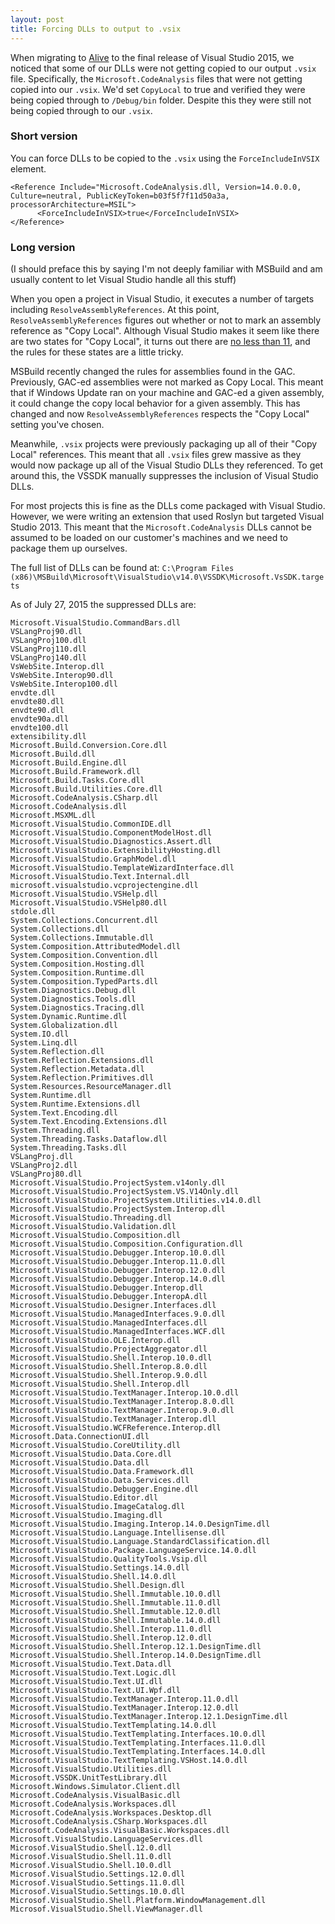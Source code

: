 ```yaml
---
layout: post
title: Forcing DLLs to output to .vsix 
---
```


When migrating to [Alive](http://comealive.io) to the final release of Visual Studio 2015, we noticed that some of our DLLs were not getting copied to our output `.vsix` file. Specifically, the `Microsoft.CodeAnalysis` files that were not getting copied into our `.vsix`. We'd set `CopyLocal` to true and verified they were being copied through to `/Debug/bin` folder. Despite this they were still not being copied through to our `.vsix`.

### Short version

You can force DLLs to be copied to the `.vsix` using the `ForceIncludeInVSIX` element.

```
<Reference Include="Microsoft.CodeAnalysis.dll, Version=14.0.0.0, Culture=neutral, PublicKeyToken=b03f5f7f11d50a3a, processorArchitecture=MSIL">
      <ForceIncludeInVSIX>true</ForceIncludeInVSIX>
</Reference>
```

### Long version

(I should preface this by saying I'm not deeply familiar with MSBuild and am usually content to let Visual Studio handle all this stuff)

When you open a project in Visual Studio, it executes a number of targets including `ResolveAssemblyReferences`. At this point, `ResolveAssemblyReferences` figures out whether or not to mark an assembly reference as "Copy Local". Although Visual Studio makes it seem like there are two states for "Copy Local", it turns out there are [no less than 11](https://github.com/Microsoft/msbuild/blob/1510d9a8cf346f01919c5b9545ef0b1a25bfbe9d/src/XMakeTasks/AssemblyDependency/CopyLocalState.cs), and the rules for these states are a little tricky.

MSBuild recently changed the rules for assemblies found in the GAC. Previously, GAC-ed assemblies were not marked as Copy Local. This meant that if Windows Update ran on your machine and GAC-ed a given assembly, it could change the copy local behavior for a given assembly. This has changed and now `ResolveAssemblyReferences` respects the "Copy Local" setting you've chosen. 

Meanwhile, `.vsix` projects were previously packaging up all of their "Copy Local" references. This meant that all `.vsix` files grew massive as they would now package up all of the Visual Studio DLLs they referenced. To get around this, the VSSDK manually suppresses the inclusion of Visual Studio DLLs.

For most projects this is fine as the DLLs come packaged with Visual Studio. However, we were writing an extension that used Roslyn but targeted Visual Studio 2013. This meant that the `Microsoft.CodeAnalysis` DLLs cannot be assumed to be loaded on our customer's machines and we need to package them up ourselves.

The full list of DLLs can be found at: `C:\Program Files (x86)\MSBuild\Microsoft\VisualStudio\v14.0\VSSDK\Microsoft.VsSDK.targets`

As of July 27, 2015 the suppressed DLLs are:

```
Microsoft.VisualStudio.CommandBars.dll
VSLangProj90.dll
VSLangProj100.dll
VSLangProj110.dll
VSLangProj140.dll
VsWebSite.Interop.dll
VsWebSite.Interop90.dll
VsWebSite.Interop100.dll
envdte.dll
envdte80.dll
envdte90.dll
envdte90a.dll
envdte100.dll
extensibility.dll
Microsoft.Build.Conversion.Core.dll
Microsoft.Build.dll
Microsoft.Build.Engine.dll
Microsoft.Build.Framework.dll
Microsoft.Build.Tasks.Core.dll
Microsoft.Build.Utilities.Core.dll
Microsoft.CodeAnalysis.CSharp.dll
Microsoft.CodeAnalysis.dll
Microsoft.MSXML.dll
Microsoft.VisualStudio.CommonIDE.dll
Microsoft.VisualStudio.ComponentModelHost.dll
Microsoft.VisualStudio.Diagnostics.Assert.dll
Microsoft.VisualStudio.ExtensibilityHosting.dll
Microsoft.VisualStudio.GraphModel.dll
Microsoft.VisualStudio.TemplateWizardInterface.dll
Microsoft.VisualStudio.Text.Internal.dll
microsoft.visualstudio.vcprojectengine.dll
Microsoft.VisualStudio.VSHelp.dll
Microsoft.VisualStudio.VSHelp80.dll
stdole.dll
System.Collections.Concurrent.dll
System.Collections.dll
System.Collections.Immutable.dll
System.Composition.AttributedModel.dll
System.Composition.Convention.dll
System.Composition.Hosting.dll
System.Composition.Runtime.dll
System.Composition.TypedParts.dll
System.Diagnostics.Debug.dll
System.Diagnostics.Tools.dll
System.Diagnostics.Tracing.dll
System.Dynamic.Runtime.dll
System.Globalization.dll
System.IO.dll
System.Linq.dll
System.Reflection.dll
System.Reflection.Extensions.dll
System.Reflection.Metadata.dll
System.Reflection.Primitives.dll
System.Resources.ResourceManager.dll
System.Runtime.dll
System.Runtime.Extensions.dll
System.Text.Encoding.dll
System.Text.Encoding.Extensions.dll
System.Threading.dll
System.Threading.Tasks.Dataflow.dll
System.Threading.Tasks.dll
VSLangProj.dll
VSLangProj2.dll
VSLangProj80.dll
Microsoft.VisualStudio.ProjectSystem.v14only.dll
Microsoft.VisualStudio.ProjectSystem.VS.V14Only.dll
Microsoft.VisualStudio.ProjectSystem.Utilities.v14.0.dll
Microsoft.VisualStudio.ProjectSystem.Interop.dll
Microsoft.VisualStudio.Threading.dll
Microsoft.VisualStudio.Validation.dll
Microsoft.VisualStudio.Composition.dll
Microsoft.VisualStudio.Composition.Configuration.dll
Microsoft.VisualStudio.Debugger.Interop.10.0.dll
Microsoft.VisualStudio.Debugger.Interop.11.0.dll
Microsoft.VisualStudio.Debugger.Interop.12.0.dll
Microsoft.VisualStudio.Debugger.Interop.14.0.dll
Microsoft.VisualStudio.Debugger.Interop.dll
Microsoft.VisualStudio.Debugger.InteropA.dll
Microsoft.VisualStudio.Designer.Interfaces.dll
Microsoft.VisualStudio.ManagedInterfaces.9.0.dll
Microsoft.VisualStudio.ManagedInterfaces.dll
Microsoft.VisualStudio.ManagedInterfaces.WCF.dll
Microsoft.VisualStudio.OLE.Interop.dll
Microsoft.VisualStudio.ProjectAggregator.dll
Microsoft.VisualStudio.Shell.Interop.10.0.dll
Microsoft.VisualStudio.Shell.Interop.8.0.dll
Microsoft.VisualStudio.Shell.Interop.9.0.dll
Microsoft.VisualStudio.Shell.Interop.dll
Microsoft.VisualStudio.TextManager.Interop.10.0.dll
Microsoft.VisualStudio.TextManager.Interop.8.0.dll
Microsoft.VisualStudio.TextManager.Interop.9.0.dll
Microsoft.VisualStudio.TextManager.Interop.dll
Microsoft.VisualStudio.WCFReference.Interop.dll
Microsoft.Data.ConnectionUI.dll
Microsoft.VisualStudio.CoreUtility.dll
Microsoft.VisualStudio.Data.Core.dll
Microsoft.VisualStudio.Data.dll
Microsoft.VisualStudio.Data.Framework.dll
Microsoft.VisualStudio.Data.Services.dll
Microsoft.VisualStudio.Debugger.Engine.dll
Microsoft.VisualStudio.Editor.dll
Microsoft.VisualStudio.ImageCatalog.dll
Microsoft.VisualStudio.Imaging.dll
Microsoft.VisualStudio.Imaging.Interop.14.0.DesignTime.dll
Microsoft.VisualStudio.Language.Intellisense.dll
Microsoft.VisualStudio.Language.StandardClassification.dll
Microsoft.VisualStudio.Package.LanguageService.14.0.dll
Microsoft.VisualStudio.QualityTools.Vsip.dll
Microsoft.VisualStudio.Settings.14.0.dll
Microsoft.VisualStudio.Shell.14.0.dll
Microsoft.VisualStudio.Shell.Design.dll
Microsoft.VisualStudio.Shell.Immutable.10.0.dll
Microsoft.VisualStudio.Shell.Immutable.11.0.dll
Microsoft.VisualStudio.Shell.Immutable.12.0.dll
Microsoft.VisualStudio.Shell.Immutable.14.0.dll
Microsoft.VisualStudio.Shell.Interop.11.0.dll
Microsoft.VisualStudio.Shell.Interop.12.0.dll
Microsoft.VisualStudio.Shell.Interop.12.1.DesignTime.dll
Microsoft.VisualStudio.Shell.Interop.14.0.DesignTime.dll
Microsoft.VisualStudio.Text.Data.dll
Microsoft.VisualStudio.Text.Logic.dll
Microsoft.VisualStudio.Text.UI.dll
Microsoft.VisualStudio.Text.UI.Wpf.dll
Microsoft.VisualStudio.TextManager.Interop.11.0.dll
Microsoft.VisualStudio.TextManager.Interop.12.0.dll
Microsoft.VisualStudio.TextManager.Interop.12.1.DesignTime.dll
Microsoft.VisualStudio.TextTemplating.14.0.dll
Microsoft.VisualStudio.TextTemplating.Interfaces.10.0.dll
Microsoft.VisualStudio.TextTemplating.Interfaces.11.0.dll
Microsoft.VisualStudio.TextTemplating.Interfaces.14.0.dll
Microsoft.VisualStudio.TextTemplating.VSHost.14.0.dll
Microsoft.VisualStudio.Utilities.dll
Microsoft.VSSDK.UnitTestLibrary.dll
Microsoft.Windows.Simulator.Client.dll
Microsoft.CodeAnalysis.VisualBasic.dll
Microsoft.CodeAnalysis.Workspaces.dll
Microsoft.CodeAnalysis.Workspaces.Desktop.dll
Microsoft.CodeAnalysis.CSharp.Workspaces.dll
Microsoft.CodeAnalysis.VisualBasic.Workspaces.dll
Microsoft.VisualStudio.LanguageServices.dll
Microsof.VisualStudio.Shell.12.0.dll
Microsof.VisualStudio.Shell.11.0.dll
Microsof.VisualStudio.Shell.10.0.dll
Microsof.VisualStudio.Settings.12.0.dll
Microsof.VisualStudio.Settings.11.0.dll
Microsof.VisualStudio.Settings.10.0.dll
Microsof.VisualStudio.Shell.Platform.WindowManagement.dll
Microsof.VisualStudio.Shell.ViewManager.dll
```
